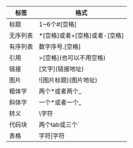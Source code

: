 标签|格式
--|--
标题|1~6个#[空格]
无序列表|*[空格]或者+[空格]或者-[空格]
有序列表|数字序号.[空格]
引用|\>\[空格\]\(也可以不用空格\)
链接|\[文字\]\(链接地址\)
图片|\!\[图片标题\]\(图片地址\)
粗体字|两个*或者两个_
斜体字|一个*或者一个_
转义|\\字符
代码块|两个tab或三个\`
表格|字符\|字符
